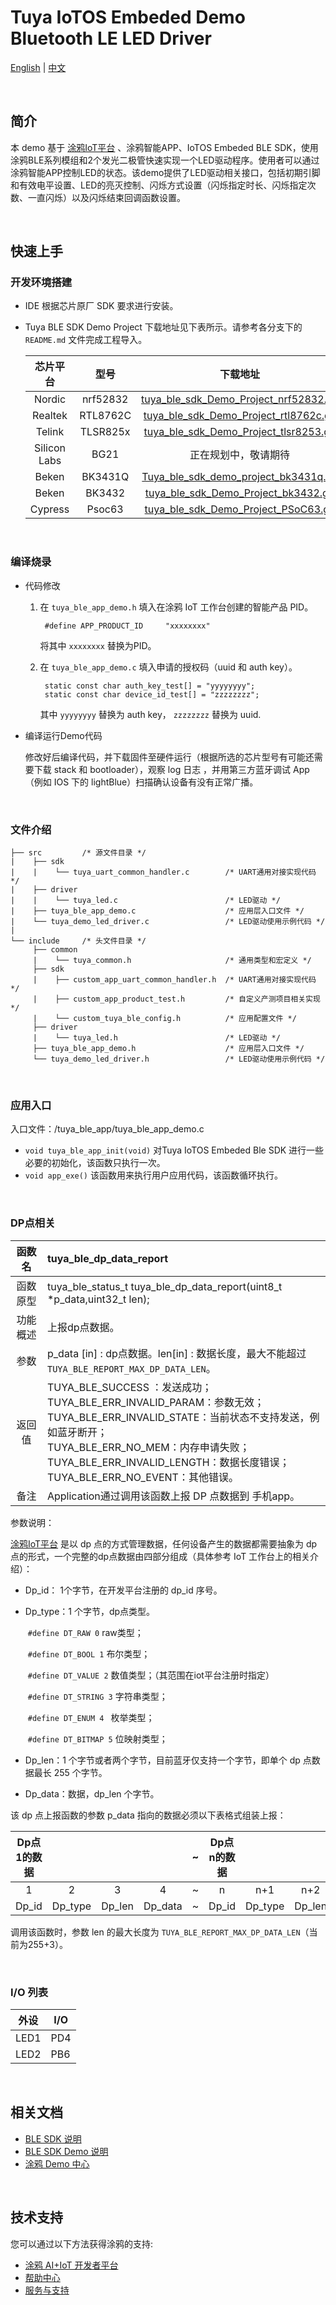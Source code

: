 # Tuya IoTOS Embeded Demo Bluetooth LE LED Driver

[English](./README.md) | [中文](./README_zh.md)

<br>

## 简介

本 demo 基于 [涂鸦IoT平台](https://iot.tuya.com/) 、涂鸦智能APP、IoTOS Embeded BLE SDK，使用涂鸦BLE系列模组和2个发光二极管快速实现一个LED驱动程序。使用者可以通过涂鸦智能APP控制LED的状态。该demo提供了LED驱动相关接口，包括初期引脚和有效电平设置、LED的亮灭控制、闪烁方式设置（闪烁指定时长、闪烁指定次数、一直闪烁）以及闪烁结束回调函数设置。

<br>

## 快速上手

### 开发环境搭建

- IDE 根据芯片原厂 SDK 要求进行安装。

- Tuya BLE SDK Demo Project 下载地址见下表所示。请参考各分支下的 `README.md` 文件完成工程导入。

  |   芯片平台   |   型号   |                           下载地址                           |
  | :----------: | :------: | :----------------------------------------------------------: |
  |    Nordic    | nrf52832 | [tuya_ble_sdk_Demo_Project_nrf52832.git](https://github.com/TuyaInc/tuya_ble_sdk_Demo_Project_nrf52832.git) |
  |   Realtek    | RTL8762C | [tuya_ble_sdk_Demo_Project_rtl8762c.git](https://github.com/TuyaInc/tuya_ble_sdk_Demo_Project_rtl8762c.git) |
  |    Telink    | TLSR825x | [tuya_ble_sdk_Demo_Project_tlsr8253.git](https://github.com/TuyaInc/tuya_ble_sdk_Demo_Project_tlsr8253.git) |
  | Silicon Labs |   BG21   |                     正在规划中，敬请期待                     |
  |    Beken     | BK3431Q  | [Tuya_ble_sdk_demo_project_bk3431q.git](https://github.com/TuyaInc/Tuya_ble_sdk_demo_project_bk3431q.git) |
  |    Beken     |  BK3432  | [ tuya_ble_sdk_Demo_Project_bk3432.git](https://github.com/TuyaInc/tuya_ble_sdk_Demo_Project_bk3432.git) |
  |   Cypress    |  Psoc63  | [tuya_ble_sdk_Demo_Project_PSoC63.git](https://github.com/TuyaInc/tuya_ble_sdk_Demo_Project_PSoC63.git) |

<br>

### 编译烧录

- 代码修改

  1. 在 `tuya_ble_app_demo.h` 填入在涂鸦 IoT 工作台创建的智能产品 PID。

     ```
      #define APP_PRODUCT_ID     "xxxxxxxx"
     ```

     将其中 `xxxxxxxx` 替换为PID。

  2. 在 `tuya_ble_app_demo.c` 填入申请的授权码（uuid 和 auth key）。

     ```
      static const char auth_key_test[] = "yyyyyyyy";
      static const char device_id_test[] = "zzzzzzzz";
     ```

     其中 `yyyyyyyy` 替换为 auth key， `zzzzzzzz` 替换为 uuid.

- 编译运行Demo代码

  修改好后编译代码，并下载固件至硬件运行（根据所选的芯片型号有可能还需要下载 stack 和 bootloader），观察 log 日志 ，并用第三方蓝牙调试 App（例如 IOS 下的 lightBlue）扫描确认设备有没有正常广播。

<br>

### 文件介绍
```
├── src         /* 源文件目录 */
|    ├── sdk
|    |    └── tuya_uart_common_handler.c        /* UART通用对接实现代码 */
|    ├── driver
|    |    └── tuya_led.c                        /* LED驱动 */
|    ├── tuya_ble_app_demo.c                    /* 应用层入口文件 */
|    └── tuya_demo_led_driver.c                 /* LED驱动使用示例代码 */
|
└── include     /* 头文件目录 */
     ├── common
     |    └── tuya_common.h                     /* 通用类型和宏定义 */
     ├── sdk
     |    ├── custom_app_uart_common_handler.h  /* UART通用对接实现代码 */
     |    ├── custom_app_product_test.h         /* 自定义产测项目相关实现 */
     |    └── custom_tuya_ble_config.h          /* 应用配置文件 */
     ├── driver
     |    └── tuya_led.h                        /* LED驱动 */
     ├── tuya_ble_app_demo.h                    /* 应用层入口文件 */
     └── tuya_demo_led_driver.h                	/* LED驱动使用示例代码 */
```

<br>

### 应用入口
入口文件：/tuya_ble_app/tuya_ble_app_demo.c

+ `void tuya_ble_app_init(void)` 对Tuya IoTOS Embeded Ble SDK 进行一些必要的初始化，该函数只执行一次。
+ `void app_exe()` 该函数用来执行用户应用代码，该函数循环执行。

<br>

### DP点相关

|  函数名  | tuya_ble_dp_data_report                                      |
| :------: | :----------------------------------------------------------- |
| 函数原型 | tuya_ble_status_t tuya_ble_dp_data_report(uint8_t *p_data,uint32_t len); |
| 功能概述 | 上报dp点数据。                                               |
|   参数   | p_data [in] : dp点数据。len[in] : 数据长度，最大不能超过`TUYA_BLE_REPORT_MAX_DP_DATA_LEN`。 |
|  返回值  | TUYA_BLE_SUCCESS ：发送成功；<br/>TUYA_BLE_ERR_INVALID_PARAM：参数无效；<br/>TUYA_BLE_ERR_INVALID_STATE：当前状态不支持发送，例如蓝牙断开；<br/>TUYA_BLE_ERR_NO_MEM：内存申请失败；<br/>TUYA_BLE_ERR_INVALID_LENGTH：数据长度错误；<br/>TUYA_BLE_ERR_NO_EVENT：其他错误。 |
|   备注   | Application通过调用该函数上报 DP 点数据到 手机app。          |

参数说明：

[涂鸦IoT平台](https://iot.tuya.com/) 是以 dp 点的方式管理数据，任何设备产生的数据都需要抽象为 dp 点的形式，一个完整的dp点数据由四部分组成（具体参考 IoT 工作台上的相关介绍）：

- Dp_id： 1个字节，在开发平台注册的 dp_id 序号。


- Dp_type：1 个字节，dp点类型。

  ​	`#define DT_RAW 0`       raw类型；

  ​	`#define DT_BOOL 1`     布尔类型；

  ​	`#define DT_VALUE 2`   数值类型；（其范围在iot平台注册时指定）

  ​	`#define DT_STRING 3` 字符串类型；

  ​	`#define DT_ENUM 4 `     枚举类型；

  ​	`#define DT_BITMAP 5` 位映射类型；

- Dp_len：1 个字节或者两个字节，目前蓝牙仅支持一个字节，即单个 dp 点数据最长 255 个字节。


- Dp_data：数据，dp_len 个字节。


该 dp 点上报函数的参数 p_data 指向的数据必须以下表格式组装上报：

| Dp点1的数据 |         |        |         | ~    | Dp点n的数据 |         |        |         |
| :---------: | :-----: | :----: | :-----: | :--- | :---------: | :-----: | :----: | :-----: |
|      1      |    2    |   3    |    4    | ~    |      n      |   n+1   |  n+2   |   n+3   |
|    Dp_id    | Dp_type | Dp_len | Dp_data | ~    |    Dp_id    | Dp_type | Dp_len | Dp_data |

调用该函数时，参数 len 的最大长度为 `TUYA_BLE_REPORT_MAX_DP_DATA_LEN`（当前为255+3）。

<br>

### I/O 列表

| 外设 | I/O  |
| ---- | ---- |
| LED1 | PD4  |
| LED2 | PB6  |

<br>

## 相关文档

- [BLE SDK 说明](https://developer.tuya.com/cn/docs/iot/device-development/embedded-software-development/module-sdk-development-access/ble-chip-sdk/tuya-ble-sdk-user-guide?id=K9h5zc4e5djd9#title-17-tuya%20ble%20sdk%20callback%20event%20%E4%BB%8B%E7%BB%8D)
- [BLE SDK Demo 说明](https://developer.tuya.com/cn/docs/iot/device-development/embedded-software-development/module-sdk-development-access/ble-chip-sdk/tuya-ble-sdk-demo-instruction-manual?id=K9gq09szmvy2o)
- [涂鸦 Demo 中心](https://developer.tuya.com/demo)

<br>


## 技术支持

您可以通过以下方法获得涂鸦的支持:

- [涂鸦 AI+IoT 开发者平台](https://developer.tuya.com)
- [帮助中心](https://support.tuya.com/help)
- [服务与支持](https://service.console.tuya.com)

<br>